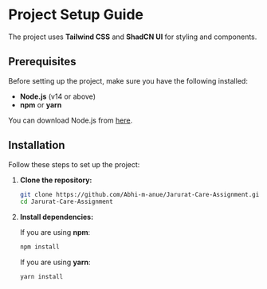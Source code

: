 # Project Setup Guide

The project uses **Tailwind CSS** and **ShadCN UI** for styling and components.

## Prerequisites

Before setting up the project, make sure you have the following installed:

- **Node.js** (v14 or above)
- **npm** or **yarn**
  
You can download Node.js from [here](https://nodejs.org/en/download/).

## Installation

Follow these steps to set up the project:

1. **Clone the repository:**

    ```bash
    git clone https://github.com/Abhi-m-anue/Jarurat-Care-Assignment.git
    cd Jarurat-Care-Assignment
    ```

2. **Install dependencies:**

   If you are using **npm**:

    ```bash
    npm install
    ```

   If you are using **yarn**:

    ```bash
    yarn install
    ```
